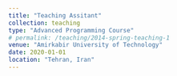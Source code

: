 ```yaml
---
title: "Teaching Assitant"
collection: teaching
type: "Advanced Programming Course"
# permalink: /teaching/2014-spring-teaching-1
venue: "Amirkabir University of Technology"
date: 2020-01-01
location: "Tehran, Iran"
---
```

